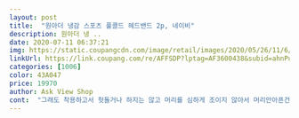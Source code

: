 ```yaml
---
layout: post 
title:  "원아더 냉감 스포츠 풀콜드 헤드밴드 2p, 네이비" 
description: 원아더 냉 ..
date: 2020-07-11 06:37:21 
img: https://static.coupangcdn.com/image/retail/images/2020/05/26/11/6/f3603ea4-44bc-46be-8140-e8085c6bd0ba.jpg 
linkUrl: https://link.coupang.com/re/AFFSDP?lptag=AF3600438&subid=ahnPublicAsk&pageKey=1624155002&itemId=2771189800&vendorItemId=70761026027&traceid=V0-113-087704995d460eb3 
categories: [1006] 
color: 43A047 
price: 19970 
author: Ask View Shop 
cont:  "그래도 착용하고서 헛돌거나 하지는 않고 머리를 심하게 조이지 않아서 머리안아픈건 좋습니다!!<br/>그리고 운동끝나고 대충 손으로 빨면, 얇은 재질이라 금세 말라서<br/>냉감 재질로 만들었다는게 마음에 들어서 구매 하게 되었는데<br/>넓게 착용할때는 넓게, 좁게 착용할때는 폭을 줄여서 착용하면 되네요<br/>두개면 매일매일 착용가능할거 같습니다<br/>따로 미끄럼 방지 실리콘 같은건 없는데 말려서 올라가고 그런거는 없네요<br/>땀도 흡수가 잘되어서, 땀이 흘러내리는걸 막아줍니다<br/>땀이 많이 나는 체질이라, 운동할때 머리가 흠뻑 젖어 버려서 늘 고생하다가<br/>마지막으로 폭이 생각보다 넓어요;;;;;<br/>배송은 빠르게 잘와서 좋은데 생각하던 것보다는 살짝 느슨한 느낌이네요ㅠㅠ<br/>브랜드제품을 구매할까 ? 하고 한참 고민하다가 구매했는데<br/>신축성도 좋아서 두상이 크신 분들도 착용하기 편할거 같습니다<br/>얼 큰인데  조이지 않고 가렵지도 않고 좋아요<br/>운동할때도 사용하는데 나름 땀흡수도 잘되는것같고 잘 사용하고 있습니다<br/>일단 가볍고, 착용면적이 넓어서 좋네요<br/>일하면서 착용하려고 구매했는데 시용하다보니 머리에서 점점 올라가요;;;;;<br/>잘산거 같아요,<br/>저는 추천할께요!<br/>헤어밴드를 구매 했습니다<br/>" 
---
```

